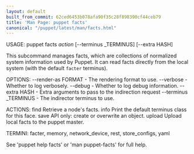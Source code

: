 ```yaml
---
layout: default
built_from_commit: 62ced6453b078afa90f35c28f898390cf44ceb79
title: 'Man Page: puppet facts'
canonical: "/puppet/latest/man/facts.html"
---
```


<div class='mp'>
<p>USAGE: puppet facts <var>action</var> [--terminus _TERMINUS] [--extra HASH]</p>

<p>This subcommand manages facts, which are collections of normalized system
information used by Puppet. It can read facts directly from the local system
(with the default <code>facter</code> terminus).</p>

<p>OPTIONS:
  --render-as FORMAT             - The rendering format to use.
  --verbose                      - Whether to log verbosely.
  --debug                        - Whether to log debug information.
  --extra HASH                   - Extra arguments to pass to the indirection
                                   request
  --terminus _TERMINUS           - The indirector terminus to use.</p>

<p>ACTIONS:
  find      Retrieve a node's facts.
  info      Print the default terminus class for this face.
  save      API only: create or overwrite an object.
  upload    Upload local facts to the puppet master.</p>

<p>TERMINI: facter, memory, network_device, rest, store_configs, yaml</p>

<p>See 'puppet help facts' or 'man puppet-facts' for full help.</p>

</div>
